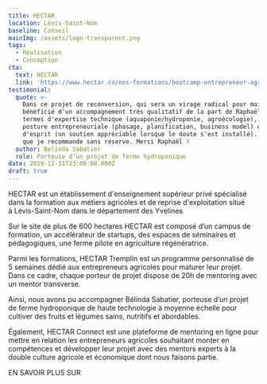 ```yaml
---
title: HECTAR
location: Lévis-Saint-Nom
baseline: Conseil
mainImg: /assets/logo-transparent.png
tags:
  - Réalisation
  - Conception
cta:
  text: HECTAR
  link: 'https://www.hectar.co/nos-formations/bootcamp-entrepreneur-agricole'
testimonial:
  quote: >-
    Dans ce projet de reconversion, qui sera un virage radical pour moi, j'ai
    bénéficié d'un accompagnement très qualitatif de la part de Raphaël, tant en
    termes d'expertise technique (aquaponie/hydroponie, agroécologie), de
    posture entrepreneuriale (phasage, planification, business model) et d'état
    d'esprit (un soutien appréciable lorsque le doute s'est installé). Un mentor
    que je recommande sans réserve. Merci Raphaël !
  author: Belinda Sabatier
  role: Porteuse d’un projet de ferme hydroponique
date: 2019-12-31T23:00:00.000Z
draft: true
---
```


HECTAR est un établissement d'enseignement supérieur privé spécialisé dans la formation aux métiers agricoles et de reprise d'exploitation situé à Lévis-Saint-Nom dans le département des Yvelines

Sur le site de plus de 600 hectares HECTAR est composé d’un campus de formation, un accélérateur de startups, des espaces de séminaires et pédagogiques, une ferme pilote en agriculture régénératrice.

Parmi les formations, HECTAR Tremplin est un programme personnalisé de 5 semaines dédié aux entrepreneurs agricoles pour maturer leur projet. Dans ce cadre, chaque porteur de projet dispose de 20h de mentoring avec un mentor transverse.

Ainsi, nous avons pu accompagner Bélinda Sabatier, porteuse d’un projet de ferme hydroponique de haute technologie à moyenne échelle pour cultiver des fruits et légumes sains, nutritifs et abordables.

Également, HECTAR Connect est une plateforme de mentoring en ligne pour mettre en relation les entrepreneurs agricoles souhaitant monter en compétences et développer leur projet avec des mentors experts à la double culture agricole et économique dont nous faisons partie.

EN SAVOIR PLUS SUR
